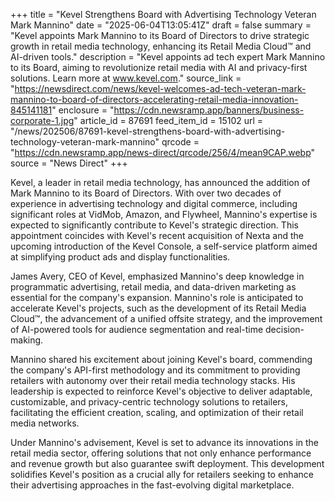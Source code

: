 +++
title = "Kevel Strengthens Board with Advertising Technology Veteran Mark Mannino"
date = "2025-06-04T13:05:41Z"
draft = false
summary = "Kevel appoints Mark Mannino to its Board of Directors to drive strategic growth in retail media technology, enhancing its Retail Media Cloud™ and AI-driven tools."
description = "Kevel appoints ad tech expert Mark Mannino to its Board, aiming to revolutionize retail media with AI and privacy-first solutions. Learn more at www.kevel.com."
source_link = "https://newsdirect.com/news/kevel-welcomes-ad-tech-veteran-mark-mannino-to-board-of-directors-accelerating-retail-media-innovation-845141181"
enclosure = "https://cdn.newsramp.app/banners/business-corporate-1.jpg"
article_id = 87691
feed_item_id = 15102
url = "/news/202506/87691-kevel-strengthens-board-with-advertising-technology-veteran-mark-mannino"
qrcode = "https://cdn.newsramp.app/news-direct/qrcode/256/4/mean9CAP.webp"
source = "News Direct"
+++

<p>Kevel, a leader in retail media technology, has announced the addition of Mark Mannino to its Board of Directors. With over two decades of experience in advertising technology and digital commerce, including significant roles at VidMob, Amazon, and Flywheel, Mannino's expertise is expected to significantly contribute to Kevel's strategic direction. This appointment coincides with Kevel's recent acquisition of Nexta and the upcoming introduction of the Kevel Console, a self-service platform aimed at simplifying product ads and display functionalities.</p><p>James Avery, CEO of Kevel, emphasized Mannino's deep knowledge in programmatic advertising, retail media, and data-driven marketing as essential for the company's expansion. Mannino's role is anticipated to accelerate Kevel's projects, such as the development of its Retail Media Cloud™, the advancement of a unified offsite strategy, and the improvement of AI-powered tools for audience segmentation and real-time decision-making.</p><p>Mannino shared his excitement about joining Kevel's board, commending the company's API-first methodology and its commitment to providing retailers with autonomy over their retail media technology stacks. His leadership is expected to reinforce Kevel's objective to deliver adaptable, customizable, and privacy-centric technology solutions to retailers, facilitating the efficient creation, scaling, and optimization of their retail media networks.</p><p>Under Mannino's advisement, Kevel is set to advance its innovations in the retail media sector, offering solutions that not only enhance performance and revenue growth but also guarantee swift deployment. This development solidifies Kevel's position as a crucial ally for retailers seeking to enhance their advertising approaches in the fast-evolving digital marketplace.</p>